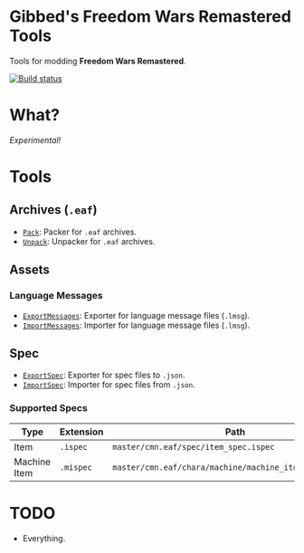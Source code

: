 # Gibbed's Freedom Wars Remastered Tools

Tools for modding **Freedom Wars Remastered**.

[![Build status](https://ci.appveyor.com/api/projects/status/0blf5xm1h0a3ab7y/branch/main?svg=true)](https://ci.appveyor.com/project/gibbed/gibbed-panopticon/branch/main)

# What?

*Experimental!*

# Tools

## Archives (`.eaf`)

* [`Pack`](projects/Gibbed.Panopticon.Pack): Packer for `.eaf` archives.
* [`Unpack`](projects/Gibbed.Panopticon.Unpack): Unpacker for `.eaf` archives.

## Assets

### Language Messages

* [`ExportMessages`](projects/Gibbed.Panopticon.ExportMessages): Exporter for language message files (`.lmsg`).
* [`ImportMessages`](projects/Gibbed.Panopticon.ImportMessages): Importer for language message files (`.lmsg`).

## Spec

* [`ExportSpec`](projects/Gibbed.Panopticon.ExportSpec): Exporter for spec files to `.json`.
* [`ImportSpec`](projects/Gibbed.Panopticon.ImportSpec): Importer for spec files from `.json`.

### Supported Specs

| Type         | Extension | Path                                                    |
| ------------ | --------- | ------------------------------------------------------- |
| Item         | `.ispec`  | `master/cmn.eaf/spec/item_spec.ispec`                   |
| Machine Item | `.mispec` | `master/cmn.eaf/chara/machine/machine_item_spec.mispec` |

# TODO

* Everything.
